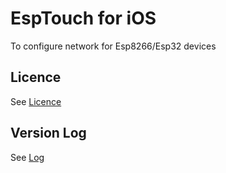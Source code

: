 # EspTouch for iOS
To configure network for Esp8266/Esp32 devices

## Licence
See [Licence](ESPRESSIF_MIT_LICENSE_V1.LICENSE)

## Version Log
See [Log](Log.md)
